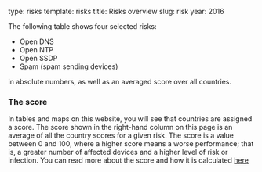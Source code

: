 type: risks
template: risks
title: Risks overview
slug: risk
year: 2016

The following table shows four selected risks:

  * Open DNS
  * Open NTP
  * Open SSDP
  * Spam (spam sending devices)

in absolute numbers, as well as an averaged score over all countries.

### The score

In tables and maps on this website, you will see that countries are assigned a score. The score shown in the right-hand column on this page is an average of all the country scores for a given risk. The score is a value between 0 and 100, where a higher score means a worse performance; that is, a greater number of affected devices and a higher level of risk or infection. You can read more about the score and how it is calculated [here](/about#score)
